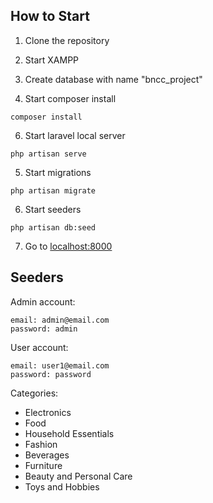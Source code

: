 
## How to Start 

1. Clone the repository

2. Start XAMPP

3. Create database with name "bncc_project"

4. Start composer install
```
composer install
```

6. Start laravel local server
```
php artisan serve
```

5. Start migrations
```
php artisan migrate
```

6. Start seeders
```
php artisan db:seed
```

7. Go to [localhost:8000](localhost:8000)


## Seeders
Admin account:
```
email: admin@email.com
password: admin
```

User account:
```
email: user1@email.com
password: password
```
Categories:
- Electronics
- Food
- Household Essentials
- Fashion
- Beverages
- Furniture
- Beauty and Personal Care
- Toys and Hobbies
 

